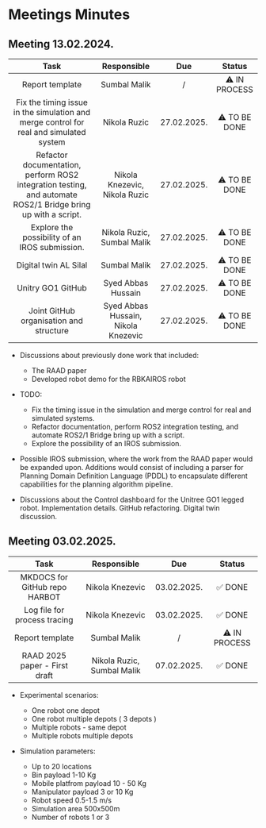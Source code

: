 # Meetings Minutes

## Meeting 13.02.2024.

| Task | Responsible | Due | Status |
| :---: | :---: | :---: | :---:|
| Report template | Sumbal Malik | / | ⚠️ IN PROCESS | 
| Fix the timing issue in the simulation and merge control for real and simulated system | Nikola Ruzic | 27.02.2025. | ⚠️ TO BE DONE |
| Refactor documentation, perform ROS2 integration testing, and automate ROS2/1 Bridge bring up with a script. | Nikola Knezevic, Nikola Ruzic | 27.02.2025. | ⚠️ TO BE DONE |
| Explore the possibility of an IROS submission. | Nikola Ruzic, Sumbal Malik | 27.02.2025. | ⚠️ TO BE DONE |
| Digital twin AL Silal | Sumbal Malik | 27.02.2025. | ⚠️ TO BE DONE |
| Unitry GO1 GitHub |Syed Abbas Hussain | 27.02.2025. | ⚠️ TO BE DONE |
| Joint GitHub organisation and structure |Syed Abbas Hussain, Nikola Knezevic | 27.02.2025. | ⚠️ TO BE DONE |


- Discussions about previously done work that included:
	- The RAAD paper
	- Developed robot demo for the RBKAIROS robot

- TODO:
	- Fix the timing issue in the simulation and merge control for real and simulated systems.
	- Refactor documentation, perform ROS2 integration testing, and automate ROS2/1 Bridge bring up with a script.
	- Explore the possibility of an IROS submission.

- Possible IROS submission, where the work from the RAAD paper would be expanded upon. Additions would consist of including a parser for Planning Domain Definition Language (PDDL) to encapsulate different capabilities for the planning algorithm pipeline.

- Discussions about the Control dashboard for the Unitree GO1 legged robot. Implementation details. GitHub refactoring. Digital twin discussion.





## Meeting 03.02.2025.

| Task | Responsible | Due | Status |
| :---: | :---: | :---: | :---:|
| MKDOCS for GitHub repo HARBOT | Nikola Knezevic | 03.02.2025. | ✅ DONE |
| Log file for process tracing | Nikola Knezevic | 03.02.2025. | ✅ DONE
| Report template | Sumbal Malik | / | ⚠️ IN PROCESS | 
| RAAD 2025 paper - First draft | Nikola Ruzic, Sumbal Malik | 07.02.2025. | ✅ DONE |

- Experimental scenarios:
	* One robot one depot
	* One robot multiple depots ( 3 depots )
	* Multiple robots - same depot
	* Multiple robots multiple depots
	
- Simulation parameters:
	* Up to 20 locations
	* Bin payload 1-10 Kg
	* Mobile platfrom payload 10 - 50 Kg
	* Manipulator payload 3 or 10 Kg
	* Robot speed 0.5-1.5 m/s
 	* Simulation area 500x500m
	* Number of robots 1 or 3


 

	



